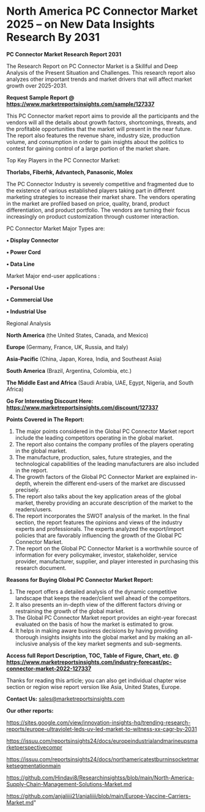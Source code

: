 # North America PC Connector Market 2025 – on New Data Insights Research By 2031

<strong>PC Connector Market Research Report 2031</strong>

The Research Report on PC Connector Market is a Skillful and Deep Analysis of the Present Situation and Challenges. This research report also analyzes other important trends and market drivers that will affect market growth over 2025-2031.

<strong>Request Sample Report @ <a href=https://www.marketreportsinsights.com/sample/127337>https://www.marketreportsinsights.com/sample/127337</a></strong>

This PC Connector market report aims to provide all the participants and the vendors will all the details about growth factors, shortcomings, threats, and the profitable opportunities that the market will present in the near future. The report also features the revenue share, industry size, production volume, and consumption in order to gain insights about the politics to contest for gaining control of a large portion of the market share.

Top Key Players in the PC Connector Market:

<strong>Thorlabs, Fiberhk, Advantech, Panasonic, Molex</strong>

The PC Connector Industry is severely competitive and fragmented due to the existence of various established players taking part in different marketing strategies to increase their market share. The vendors operating in the market are profiled based on price, quality, brand, product differentiation, and product portfolio. The vendors are turning their focus increasingly on product customization through customer interaction.

PC Connector Market Major Types are:

<strong>• Display Connector

• Power Cord

• Data Line</strong>

Market Major end-user applications :

<strong>• Personal Use

• Commercial Use

• Industrial Use</strong>

Regional Analysis

</u><strong><b>North America</b></strong> (the United States, Canada, and Mexico)

<strong><b>Europe </b></strong>(Germany, France, UK, Russia, and Italy)

<strong><b>Asia-Pacific</b></strong> (China, Japan, Korea, India, and Southeast Asia)

<strong><b>South America</b></strong> (Brazil, Argentina, Colombia, etc.)

<strong><b>The Middle East and Africa</b></strong> (Saudi Arabia, UAE, Egypt, Nigeria, and South Africa)

<strong>Go For Interesting Discount Here: <a href=https://www.marketreportsinsights.com/discount/127337>https://www.marketreportsinsights.com/discount/127337</a></strong>

<strong>Points Covered in The Report:</strong>
<ol>
  <li>The major points considered in the Global PC Connector Market report include the leading competitors operating in the global market.</li>
  <li>The report also contains the company profiles of the players operating in the global market.</li>
  <li>The manufacture, production, sales, future strategies, and the technological capabilities of the leading manufacturers are also included in the report.</li>
  <li>The growth factors of the Global PC Connector Market are explained in-depth, wherein the different end-users of the market are discussed precisely.</li>
  <li>The report also talks about the key application areas of the global market, thereby providing an accurate description of the market to the readers/users.</li>
  <li>The report incorporates the SWOT analysis of the market. In the final section, the report features the opinions and views of the industry experts and professionals. The experts analyzed the export/import policies that are favorably influencing the growth of the Global PC Connector Market.</li>
  <li>The report on the Global PC Connector Market is a worthwhile source of information for every policymaker, investor, stakeholder, service provider, manufacturer, supplier, and player interested in purchasing this research document.</li>
</ol>
<strong>Reasons for Buying Global PC Connector Market Report:</strong>

<ol>
  <li>The report offers a detailed analysis of the dynamic competitive landscape that keeps the reader/client well ahead of the competitors.</li>
  <li>It also presents an in-depth view of the different factors driving or restraining the growth of the global market.</li>
  <li>The Global PC Connector Market report provides an eight-year forecast evaluated on the basis of how the market is estimated to grow.</li>
  <li>It helps in making aware business decisions by having providing thorough insights insights into the global market and by making an all-inclusive analysis of the key market segments and sub-segments.</li>
</ol>
<strong>Access full Report Description, TOC, Table of Figure, Chart, etc. @ <a href=https://www.marketreportsinsights.com/industry-forecast/pc-connector-market-2022-127337>https://www.marketreportsinsights.com/industry-forecast/pc-connector-market-2022-127337</a></strong>


Thanks for reading this article; you can also get individual chapter wise section or region wise report version like Asia, United States, Europe.

<strong>Contact Us:</strong>
sales@marketreportsinsights.com

<strong>Our other reports:</strong>

<a href=https://sites.google.com/view/innovation-insights-hq/trending-research-reports/europe-ultraviolet-leds-uv-led-market-to-witness-xx-cagr-by-2031>https://sites.google.com/view/innovation-insights-hq/trending-research-reports/europe-ultraviolet-leds-uv-led-market-to-witness-xx-cagr-by-2031</a>

<a href=https://issuu.com/reportsinsights24/docs/europeindustrialandmarineupsmarketperspectivecompr>https://issuu.com/reportsinsights24/docs/europeindustrialandmarineupsmarketperspectivecompr</a>

<a href=https://issuu.com/reportsinsights24/docs/northamericatestburninsocketmarketsegmentationmain>https://issuu.com/reportsinsights24/docs/northamericatestburninsocketmarketsegmentationmain</a>

<a href=https://github.com/Hindavi8/Researchinsightss/blob/main/North-America-Supply-Chain-Management-Solutions-Market.md>https://github.com/Hindavi8/Researchinsightss/blob/main/North-America-Supply-Chain-Management-Solutions-Market.md</a>

<a href=https://github.com/anjaliiii21/anjaliiii/blob/main/Europe-Vaccine-Carriers-Market.md>https://github.com/anjaliiii21/anjaliiii/blob/main/Europe-Vaccine-Carriers-Market.md</a>"
